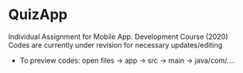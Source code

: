 # QuizApp
Individual Assignment for Mobile App. Development Course (2020)
\
Codes are currently under revision for necessary updates/editing

- To preview codes: open files -> app -> src -> main -> java/com/....
